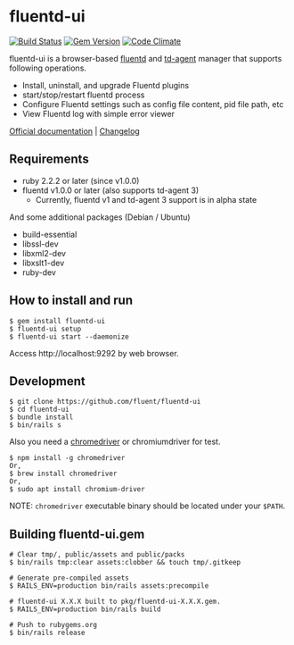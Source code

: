 # fluentd-ui

[![Build Status](https://travis-ci.org/fluent/fluentd-ui.svg?branch=master)](https://travis-ci.org/fluent/fluentd-ui)
[![Gem Version](https://badge.fury.io/rb/fluentd-ui.svg)](http://badge.fury.io/rb/fluentd-ui)
[![Code Climate](https://codeclimate.com/github/fluent/fluentd-ui/badges/gpa.svg)](https://codeclimate.com/github/fluent/fluentd-ui)

fluentd-ui is a browser-based [fluentd](http://www.fluentd.org) and [td-agent](https://docs.treasuredata.com/articles/td-agent) manager that supports following operations.

* Install, uninstall, and upgrade Fluentd plugins
* start/stop/restart fluentd process
* Configure Fluentd settings such as config file content, pid file path, etc
* View Fluentd log with simple error viewer

[Official documentation](http://docs.fluentd.org/articles/fluentd-ui) \| [Changelog](./ChangeLog.md)


## Requirements

- ruby 2.2.2 or later (since v1.0.0)
- fluentd v1.0.0 or later (also supports td-agent 3)
  - Currently, fluentd v1 and td-agent 3 support is in alpha state

And some additional packages (Debian / Ubuntu)

- build-essential
- libssl-dev
- libxml2-dev
- libxslt1-dev
- ruby-dev

## How to install and run

    $ gem install fluentd-ui
    $ fluentd-ui setup
    $ fluentd-ui start --daemonize

Access http://localhost:9292 by web browser.

## Development

    $ git clone https://github.com/fluent/fluentd-ui
    $ cd fluentd-ui
    $ bundle install
    $ bin/rails s

Also you need a [chromedriver](https://sites.google.com/a/chromium.org/chromedriver/downloads) or chromiumdriver for test.

    $ npm install -g chromedriver
    Or,
    $ brew install chromedriver
    Or,
    $ sudo apt install chromium-driver

NOTE: `chromedriver` executable binary should be located under your `$PATH`.

## Building fluentd-ui.gem

    # Clear tmp/, public/assets and public/packs
    $ bin/rails tmp:clear assets:clobber && touch tmp/.gitkeep

    # Generate pre-compiled assets
    $ RAILS_ENV=production bin/rails assets:precompile

    # fluentd-ui X.X.X built to pkg/fluentd-ui-X.X.X.gem.
    $ RAILS_ENV=production bin/rails build

    # Push to rubygems.org
    $ bin/rails release
